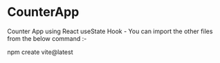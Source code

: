 # CounterApp
Counter App using React useState Hook - You can import the other files from the below command :-

npm create vite@latest
